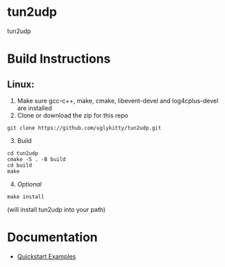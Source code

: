 # tun2udp

tun2udp

# Build Instructions

## Linux:

1. Make sure gcc-c++, make, cmake, libevent-devel and log4cplus-devel are installed
2. Clone or download the zip for this repo
```
git clone https://github.com/uglykitty/tun2udp.git
```
3. Build
```
cd tun2udp
cmake -S . -B build
cd build
make
```
4. *Optional*
```
make install
```
(will install tun2udp into your path)

# Documentation
- [Quickstart Examples](https://github.com/uglykitty/tun2udp/wiki/Examples)
